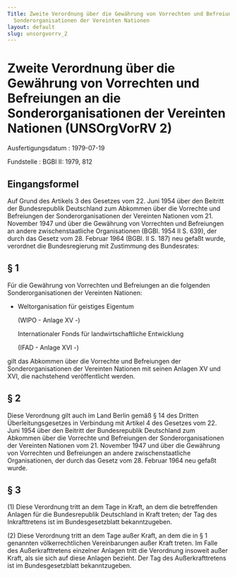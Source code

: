 ```yaml
---
Title: Zweite Verordnung über die Gewährung von Vorrechten und Befreiungen an die
  Sonderorganisationen der Vereinten Nationen
layout: default
slug: unsorgvorrv_2
---
```


# Zweite Verordnung über die Gewährung von Vorrechten und Befreiungen an die Sonderorganisationen der Vereinten Nationen (UNSOrgVorRV 2)

Ausfertigungsdatum
:   1979-07-19

Fundstelle
:   BGBl II: 1979, 812



## Eingangsformel

Auf Grund des Artikels 3 des Gesetzes vom 22. Juni 1954 über den
Beitritt der Bundesrepublik Deutschland zum Abkommen über die
Vorrechte und Befreiungen der Sonderorganisationen der Vereinten
Nationen vom 21. November 1947 und über die Gewährung von Vorrechten
und Befreiungen an andere zwischenstaatliche Organisationen (BGBl.
1954 II S. 639), der durch das Gesetz vom 28. Februar 1964 (BGBl. II
S. 187) neu gefaßt wurde, verordnet die Bundesregierung mit Zustimmung
des Bundesrates:


## § 1

Für die Gewährung von Vorrechten und Befreiungen an die folgenden
Sonderorganisationen der Vereinten Nationen:

*   Weltorganisation für geistiges Eigentum

    (WIPO - Anlage XV -)

    Internationaler Fonds für landwirtschaftliche Entwicklung

    (IFAD - Anlage XVI -)



gilt das Abkommen über die Vorrechte und Befreiungen der
Sonderorganisationen der Vereinten Nationen mit seinen Anlagen XV und
XVI, die nachstehend veröffentlicht werden.


## § 2

Diese Verordnung gilt auch im Land Berlin gemäß § 14 des Dritten
Überleitungsgesetzes in Verbindung mit Artikel 4 des Gesetzes vom 22.
Juni 1954 über den Beitritt der Bundesrepublik Deutschland zum
Abkommen über die Vorrechte und Befreiungen der Sonderorganisationen
der Vereinten Nationen vom 21. November 1947 und über die Gewährung
von Vorrechten und Befreiungen an andere zwischenstaatliche
Organisationen, der durch das Gesetz vom 28. Februar 1964 neu gefaßt
wurde.


## § 3

(1) Diese Verordnung tritt an dem Tage in Kraft, an dem die
betreffenden Anlagen für die Bundesrepublik Deutschland in Kraft
treten; der Tag des Inkrafttretens ist im Bundesgesetzblatt
bekanntzugeben.

(2) Diese Verordnung tritt an dem Tage außer Kraft, an dem die in § 1
genannten völkerrechtlichen Vereinbarungen außer Kraft treten. Im
Falle des Außerkrafttretens einzelner Anlagen tritt die Verordnung
insoweit außer Kraft, als sie sich auf diese Anlagen bezieht. Der Tag
des Außerkrafttretens ist im Bundesgesetzblatt bekanntzugeben.

